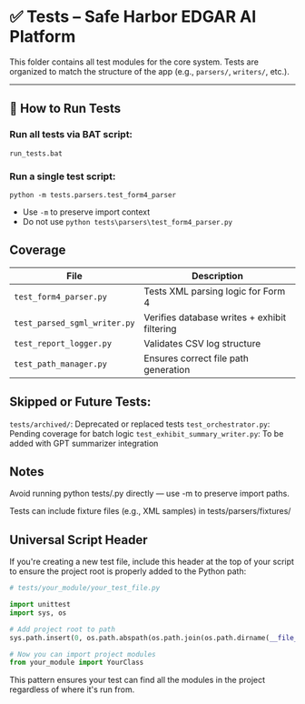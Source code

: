 # ✅ Tests – Safe Harbor EDGAR AI Platform

This folder contains all test modules for the core system. Tests are organized to match the structure of the app (e.g., `parsers/`, `writers/`, etc.).

---

## 🧪 How to Run Tests

### Run all tests via BAT script:
```
run_tests.bat
```

### Run a single test script:
`python -m tests.parsers.test_form4_parser`
- Use `-m` to preserve import context
- Do not use `python tests\parsers\test_form4_parser.py`

## Coverage

| File                         | Description                                  |
| ---------------------------- | -------------------------------------------- |
| `test_form4_parser.py`       | Tests XML parsing logic for Form 4           |
| `test_parsed_sgml_writer.py` | Verifies database writes + exhibit filtering |
| `test_report_logger.py`      | Validates CSV log structure                  |
| `test_path_manager.py`       | Ensures correct file path generation         |

## Skipped or Future Tests:
`tests/archived/`: Deprecated or replaced tests
`test_orchestrator.py`: Pending coverage for batch logic
`test_exhibit_summary_writer.py`: To be added with GPT summarizer integration


## Notes
Avoid running python tests/<file>.py directly — use -m to preserve import paths.

Tests can include fixture files (e.g., XML samples) in tests/parsers/fixtures/

## Universal Script Header

If you're creating a new test file, include this header at the top of your script to ensure the project root is properly added to the Python path:

```python
# tests/your_module/your_test_file.py

import unittest
import sys, os

# Add project root to path
sys.path.insert(0, os.path.abspath(os.path.join(os.path.dirname(__file__), os.pardir, os.pardir)))

# Now you can import project modules
from your_module import YourClass
```

This pattern ensures your test can find all the modules in the project regardless of where it's run from.